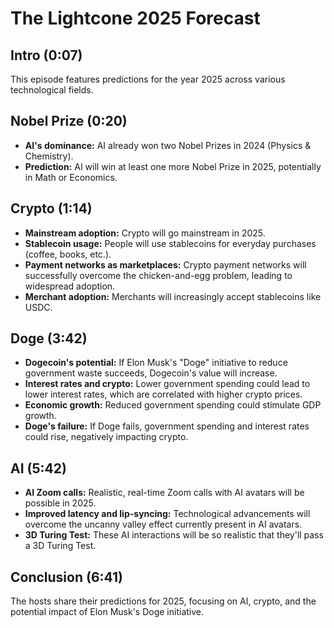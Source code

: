 # The Lightcone 2025 Forecast

## Intro (0:07)

This episode features predictions for the year 2025 across various technological fields.

## Nobel Prize (0:20)

* **AI's dominance:** AI already won two Nobel Prizes in 2024 (Physics & Chemistry).
* **Prediction:** AI will win at least one more Nobel Prize in 2025, potentially in Math or Economics.

## Crypto (1:14)

* **Mainstream adoption:** Crypto will go mainstream in 2025.
* **Stablecoin usage:** People will use stablecoins for everyday purchases (coffee, books, etc.).
* **Payment networks as marketplaces:**  Crypto payment networks will successfully overcome the chicken-and-egg problem, leading to widespread adoption.
* **Merchant adoption:** Merchants will increasingly accept stablecoins like USDC.

## Doge (3:42)

* **Dogecoin's potential:** If Elon Musk's "Doge" initiative to reduce government waste succeeds, Dogecoin's value will increase.
* **Interest rates and crypto:** Lower government spending could lead to lower interest rates, which are correlated with higher crypto prices.
* **Economic growth:** Reduced government spending could stimulate GDP growth.
* **Doge's failure:** If Doge fails, government spending and interest rates could rise, negatively impacting crypto.

## AI (5:42)

* **AI Zoom calls:** Realistic, real-time Zoom calls with AI avatars will be possible in 2025.
* **Improved latency and lip-syncing:** Technological advancements will overcome the uncanny valley effect currently present in AI avatars.
* **3D Turing Test:** These AI interactions will be so realistic that they'll pass a 3D Turing Test.

## Conclusion (6:41)

The hosts share their predictions for 2025, focusing on AI, crypto, and the potential impact of Elon Musk's Doge initiative.

